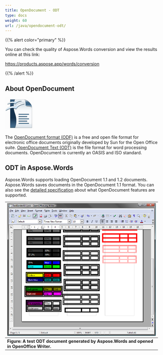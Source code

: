 ```yaml
---
title: OpenDocument - ODT
type: docs
weight: 60
url: /java/opendocument-odt/
---
```


{{% alert color="primary" %}} 

You can check the quality of Aspose.Words conversion and view the results online at this link:

<https://products.aspose.app/words/conversion>

{{% /alert %}} 


## **About OpenDocument**
![todo:image_alt_text](opendocument-odt_1.png)

The [OpenDocument format (ODF)](http://en.wikipedia.org/wiki/OpenDocument) is a free and open file format for electronic office documents originally developed by Sun for the Open Office suite. [OpenDocument Text (ODT)](https://docs.fileformat.com/word-processing/odt/) is the file format for word processing documents. OpenDocument is currently an OASIS and ISO standard.
## **ODT in Aspose.Words**
Aspose.Words supports loading OpenDocument 1.1 and 1.2 documents. Aspose.Words saves documents in the OpenDocument 1.1 format. You can also see the [detailed specification](/words/java/document-interoperability/) about what OpenDocument features are supported.

|![todo:image_alt_text](opendocument-odt_2.png)|
| :- |
|**Figure: A test ODT document generated by Aspose.Words and opened in OpenOffice Writer.**|

